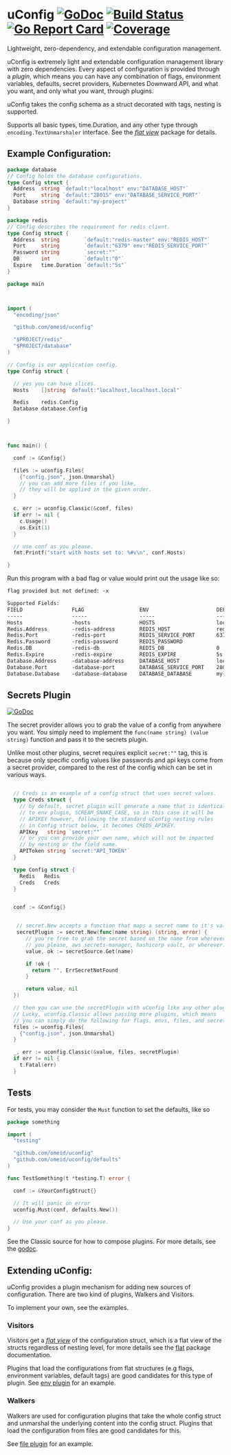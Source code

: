 # uConfig [![GoDoc](https://img.shields.io/badge/godoc-reference-blue.svg?style=flat-square)](https://godoc.org/github.com/omeid/uconfig)  [![Build Status](https://travis-ci.org/omeid/uconfig.svg?branch=master)](https://travis-ci.org/omeid/uconfig) [![Go Report Card](https://goreportcard.com/badge/github.com/omeid/uconfig)](https://goreportcard.com/report/github.com/omeid/uconfig) [![Coverage](https://gocover.io/_badge/github.com/omeid/uconfig?update)](https://gocover.io/github.com/omeid/uconfig)


Lightweight, zero-dependency, and extendable configuration management.

uConfig is extremely light and extendable configuration management library with zero dependencies. Every aspect of configuration is provided through a _plugin_, which means you can have any combination of flags, environment variables, defaults, secret providers, Kubernetes Downward API, and what you want, and only what you want, through plugins.


uConfig takes the config schema as a struct decorated with tags, nesting is supported.

Supports all basic types, time.Duration, and any other type through `encoding.TextUnmarshaler` interface.
See the _[flat view](https://godoc.org/github.com/omeid/uconfig/flat)_ package for details.

## Example Configuration:

```go
package database
// Config holds the database configurations.
type Config struct {
  Address  string `default:"localhost" env:"DATABASE_HOST"`
  Port     string `default:"28015" env:"DATABASE_SERVICE_PORT"`
  Database string `default:"my-project"`
}
```
```go
package redis
// Config describes the requirement for redis client.
type Config struct {
  Address  string        `default:"redis-master" env:"REDIS_HOST"`
  Port     string        `default:"6379" env:"REDIS_SERVICE_PORT"`
  Password string        `secret:""`
  DB       int           `default:"0"`
  Expire   time.Duration `default:"5s"`
}
```

```go
package main



import (
  "encoding/json"

  "github.com/omeid/uconfig"

  "$PROJECT/redis"
  "$PROJECT/database"
)

// Config is our application config.
type Config struct {

  // yes you can have slices.
  Hosts    []string `default:"localhost,localhost.local"`

  Redis    redis.Config
  Database database.Config

}



func main() {

  conf := &Config{}

  files := uconfig.Files{
    {"config.json", json.Unmarshal}
    // you can add more files if you like,
    // they will be applied in the given order.
  }

  c, err := uconfig.Classic(&conf, files)
  if err != nil {
    c.Usage()
    os.Exit(1)
  }

  // use conf as you please.
  fmt.Printf("start with hosts set to: %#v\n", conf.Hosts)

}
```

Run this program with a bad flag or value would print out the usage like so:

```txt
flag provided but not defined: -x

Supported Fields:
FIELD                FLAG                  ENV                      DEFAULT
-----                -----                 -----                    -------
Hosts                -hosts                HOSTS                    localhost,localhost.local
Redis.Address        -redis-address        REDIS_HOST               redis-master
Redis.Port           -redis-port           REDIS_SERVICE_PORT       6379
Redis.Password       -redis-password       REDIS_PASSWORD
Redis.DB             -redis-db             REDIS_DB                 0
Redis.Expire         -redis-expire         REDIS_EXPIRE             5s
Database.Address     -database-address     DATABASE_HOST            localhost
Database.Port        -database-port        DATABASE_SERVICE_PORT    28015
Database.Database    -database-database    DATABASE_DATABASE        my-project
```

## Secrets Plugin
[![GoDoc](https://img.shields.io/badge/godoc-reference-blue.svg?style=flat-square)](https://godoc.org/github.com/omeid/uconfig/plugins/secret)

The secret provider allows you to grab the value of a config from anywhere you want. You simply need to implement the `func(name string) (value string)` function and pass it to the secrets plugin.

Unlike most other plugins, secret requires explicit `secret:""` tag, this is because only specific config values like passwords and api keys come from a secret provider, compared to the rest of the config which can be set in various ways.

```go

  // Creds is an example of a config struct that uses secret values.
  type Creds struct {
    // by default, secret plugin will generate a name that is identical
    // to env plugin, SCREAM_SNAKE_CASE, so in this case it will be
    // APIKEY however, following the standard uConfig nesting rules
    // in Config struct below, it becomes CREDS_APIKEY.
    APIKey   string `secret:""`
    // or you can provide your own name, which will not be impacted
    // by nesting or the field name.
    APIToken string `secret:"API_TOKEN"`
  }

  type Config struct {
    Redis   Redis
    Creds   Creds
  }


  conf := &Config{}


   // secret.New accepts a function that maps a secret name to it's value.
   secretPlugin := secret.New(func(name string) (string, error) {
      // you're free to grab the secret based on the name from wherever
      // you please, aws secrets-manager, hashicorp vault, or wherever.
      value, ok := secretSource.Get(name)

      if !ok {
        return "", ErrSecretNotFound
      }

      return value, nil
  })

  // then you can use the secretPlugin with uConfig like any other plugin.
  // Lucky, uconfig.Classic allows passing more plugins, which means
  // you can simply do the following for flags, envs, files, and secrets!
  files := uconfig.Files{
    {"config.json", json.Unmarshal}
  }

  _, err := uconfig.Classic(&value, files, secretPlugin)
  if err != nil {
    t.Fatal(err)
  }
```


## Tests

For tests, you may consider the `Must` function to set the defaults, like so
```go
package something

import (
  "testing"

  "github.com/omeid/uconfig"
  "github.com/omeid/uconfig/defaults"
)

func TestSomething(t *testing.T) error {

  conf := &YourConfigStruct{}

  // It will panic on error
  uconfig.Must(conf, defaults.New())

  // Use your conf as you please.
}

```

See the Classic source for how to compose plugins.
For more details, see the [godoc](https://godoc.org/github.com/omeid/uconfig).

## Extending uConfig:

uConfig provides a plugin mechanism for adding new sources of configuration.
There are two kind of plugins, Walkers and Visitors.

To implement your own, see the examples.


### Visitors

Visitors get a _[flat view](https://godoc.org/github.com/omeid/uconfig/flat)_ of the configuration struct, which is a flat view of the structs regardless of nesting level, for more details see the [flat](https://godoc.org/github.com/omeid/uconfig/flat) package documentation.

Plugins that load the configurations from flat structures (e.g flags, environment variables, default tags) are good candidates for this type of plugin.
See [env plugin](plugins/env/env.go) for an example.

### Walkers

Walkers are used for configuration plugins that take the whole config struct and unmarshal the underlying content into the config struct.
Plugins that load the configuration from files are good candidates for this.

See [file plugin](plugins/file/file.go) for an example.
